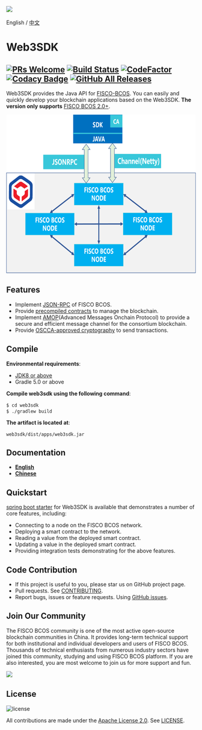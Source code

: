 ![](https://github.com/FISCO-BCOS/FISCO-BCOS/raw/master/docs/images/FISCO_BCOS_Logo.svg?sanitize=true)

English / [中文](doc/README_CN.md)

# Web3SDK

[![PRs Welcome](https://img.shields.io/badge/PRs-welcome-brightgreen.svg?style=flat-square)](http://makeapullrequest.com)
[![Build Status](https://travis-ci.org/FISCO-BCOS/web3sdk.svg?branch=master)](https://travis-ci.org/FISCO-BCOS/web3sdk)
[![CodeFactor](https://www.codefactor.io/repository/github/fisco-bcos/web3sdk/badge)](https://www.codefactor.io/repository/github/fisco-bcos/web3sdk)
[![Codacy Badge](https://api.codacy.com/project/badge/Grade/a2a6c2eb499e42739d066ff775d1b288)](https://www.codacy.com/app/fisco/console?utm_source=github.com&amp;utm_medium=referral&amp;utm_content=FISCO-BCOS/console&amp;utm_campaign=Badge_Grade)
[![GitHub All Releases](https://img.shields.io/github/downloads/FISCO-BCOS/web3sdk/total.svg)](https://github.com/FISCO-BCOS/web3sdk)
---
Web3SDK provides the Java API for [FISCO-BCOS](https://github.com/FISCO-BCOS/FISCO-BCOS/tree/master). You can easily and quickly develop your blockchain applications based on the Web3SDK. **The version only supports** [FISCO BCOS 2.0+](https://fisco-bcos-documentation.readthedocs.io/zh_CN/latest/docs/introduction.html).

<div align="center">
  <img src="./images/sdk.png" width = "600" height = "420"/>
</div>

## Features

- Implement [JSON-RPC](https://fisco-bcos-documentation.readthedocs.io/zh_CN/latest/docs/api.html) of FISCO BCOS.
- Provide [precompiled contracts](https://fisco-bcos-documentation.readthedocs.io/zh_CN/latest/docs/manual/smart_contract.html#precompiled-contract-development) to manage the blockchain. 
- Implement [AMOP](https://fisco-bcos-documentation.readthedocs.io/zh_CN/latest/docs/manual/amop_protocol.html)(Advanced Messages Onchain Protocol) to provide a secure and efficient message channel for the consortium blockchain.
- Provide [OSCCA-approved cryptography](https://fisco-bcos-documentation.readthedocs.io/zh_CN/latest/docs/manual/guomi_crypto.html) to send transactions.

## Compile

**Environmental requirements**:
- [JDK8 or above](https://fisco-bcos-documentation.readthedocs.io/zh_CN/latest/docs/sdk/sdk.html#environment-requirements)
- Gradle 5.0 or above

**Compile web3sdk using the following command**:
```shell
$ cd web3sdk
$ ./gradlew build
```

**The artifact is located at**:
```shell
web3sdk/dist/apps/web3sdk.jar
```

## Documentation
  - [**English**](https://fisco-bcos-documentation.readthedocs.io/en/latest/docs/sdk/java_sdk.html)
  - [**Chinese**](https://fisco-bcos-documentation.readthedocs.io/zh_CN/latest/docs/sdk/java_sdk.html)

## Quickstart
[spring boot starter](https://github.com/FISCO-BCOS/spring-boot-starter) for Web3SDK is available that demonstrates a number of core features, including:

- Connecting to a node on the FISCO BCOS network.
- Deploying a smart contract to the network.
- Reading a value from the deployed smart contract.
- Updating a value in the deployed smart contract.
- Providing integration tests demonstrating for the above features.

## Code Contribution
  - If this project is useful to you, please star us on GitHub project page.
  - Pull requests. See [CONTRIBUTING](CONTRIBUTING.md).
  - Report bugs, issues or feature requests. Using [GitHub issues](https://github.com/FISCO-BCOS/web3sdk/issues/new).

## Join Our Community

The FISCO BCOS community is one of the most active open-source blockchain communities in China. It provides long-term technical support for both institutional and individual developers and users of FISCO BCOS. Thousands of technical enthusiasts from numerous industry sectors have joined this community, studying and using FISCO BCOS platform. If you are also interested, you are most welcome to join us for more support and fun.

![](https://media.githubusercontent.com/media/FISCO-BCOS/LargeFiles/master/images/QR_image_en.png)
 

## License
![license](http://img.shields.io/badge/license-Apache%20v2-blue.svg)

All contributions are made under the [Apache License 2.0](http://www.apache.org/licenses/). See [LICENSE](LICENSE).